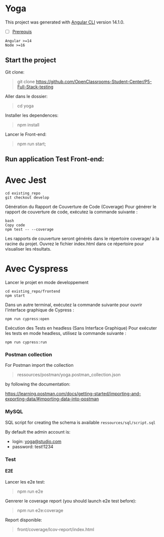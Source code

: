 # Yoga

This project was generated with [Angular CLI](https://github.com/angular/angular-cli) version 14.1.0.
- [ ] [Prerequis](https://gitlab.com/-/experiment/new_project_readme_content:02dabd3766913935689dcab8513bbde9?https://gitlab.com/MENDEL-BA/clinic_api_v3/-/settings/integrations)
```
Angular >=14
Node >=16
```
## Start the project

Git clone:

> git clone https://github.com/OpenClassrooms-Student-Center/P5-Full-Stack-testing

Aller dans le dossier:

> cd yoga

Installer les dependences:

> npm install

Lancer le Front-end:

> npm run start;

## Run application Test Front-end:
# Avec Jest
```
cd existing_repo
git checkout develop
```

Génération du Rapport de Couverture de Code (Coverage)
Pour générer le rapport de couverture de code, exécutez la commande suivante :
```
bash
Copy code
npm test -- --coverage
```
Les rapports de couverture seront générés dans le répertoire coverage/ à la racine du projet.
Ouvrez le fichier index.html dans ce répertoire pour visualiser les résultats.

# Avec Cyspress
Lancer le projet en mode developpement
```
cd existing_repo/frontend
npm start
```
Dans un autre terminal, exécutez la commande suivante pour ouvrir l'interface graphique de Cypress :
```
npm run cypress:open
```
Exécution des Tests en headless (Sans Interface Graphique)
Pour exécuter les tests en mode headless, utilisez la commande suivante :
```
npm run cypress:run
```

### Postman collection

For Postman import the collection

> ressources/postman/yoga.postman_collection.json 

by following the documentation: 

https://learning.postman.com/docs/getting-started/importing-and-exporting-data/#importing-data-into-postman


### MySQL

SQL script for creating the schema is available `ressources/sql/script.sql`

By default the admin account is:
- login: yoga@studio.com
- password: test!1234


### Test

#### E2E

Lancer les e2e test:

> npm run e2e

Genrerer le coverage report (you should launch e2e test before):

> npm run e2e:coverage

Report disponible:

> front/coverage/lcov-report/index.html
